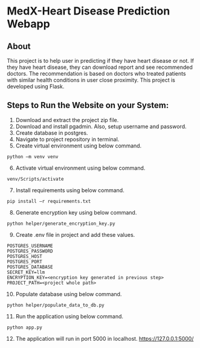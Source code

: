 # MedX-Heart Disease Prediction Webapp

## About

This project is to help user in predicting if they have heart disease or not. If they have heart disease, they can download report and see recommended doctors. The recommendation is based on doctors who treated patients with similar health conditions in user close proximity.
This project is developed using Flask.

## Steps to Run the Website on your System:
1. Download and extract the project zip file.
2. Download and install pgadmin. Also, setup username and password.
3. Create database in postgres.
4. Navigate to project repository in terminal.
5. Create virtual environment using below command.
```
python –m venv venv
```
6. Activate virtual environment using below command.
```
venv/Scripts/activate
```
7. Install requirements using below command.
```
pip install –r requirements.txt
```
8. Generate encryption key using below command.
```
python helper/generate_encryption_key.py
```
9. Create .env file in project and add these values.
```
POSTGRES_USERNAME
POSTGRES_PASSWORD
POSTGRES_HOST
POSTGRES_PORT
POSTGRES_DATABASE
SECRET_KEY=llm
ENCRYPTION_KEY=<encryption key generated in previous step>
PROJECT_PATH=<project whole path>
```
10. Populate database using below command.
```
python helper/populate_data_to_db.py
```
11. Run the application using below command.
```
python app.py
```
12. The application will run in port 5000 in localhost.
https://127.0.0.1:5000/
